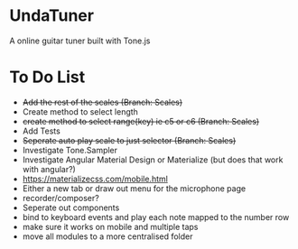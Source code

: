 # UndaTuner

A online guitar tuner built with Tone.js

# To Do List
 - ~~Add the rest of the scales (Branch: Scales)~~
 - Create method to select length
 - ~~create method to select range(key) ie c5 or c6 (Branch: Scales)~~
 - Add Tests 
 - ~~Seperate auto play scale to just selector (Branch: Scales)~~
 - Investigate Tone.Sampler
 - Investigate Angular Material Design or Materialize (but does that work with angular?)
 - https://materializecss.com/mobile.html
 - Either a new tab or draw out menu for the microphone page 
 - recorder/composer?
 - Seperate out components
 - bind to keyboard events and play each note mapped to the number row
 - make sure it works on mobile and multiple taps
 - move all modules to a more centralised folder

